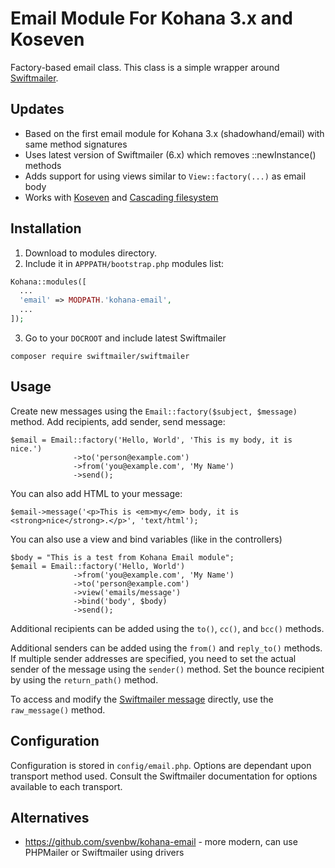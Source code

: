 # Email Module For Kohana 3.x and Koseven

Factory-based email class. This class is a simple wrapper around [Swiftmailer](http://github.com/swiftmailer/swiftmailer).

## Updates

* Based on the first email module for Kohana 3.x (shadowhand/email) with same method signatures
* Uses latest version of Swiftmailer (6.x) which removes ::newInstance() methods
* Adds support for using views similar to `View::factory(...)` as email body
* Works with [Koseven](https://github.com/koseven/koseven) and [Cascading filesystem](https://docs.koseven.ga/guide/kohana/files)

## Installation

1. Download to modules directory.
2. Include it in `APPPATH/bootstrap.php` modules list:
```php
Kohana::modules([
  ...
  'email' => MODPATH.'kohana-email',
  ...
]);
```
3. Go to your `DOCROOT` and include latest Swiftmailer
```
composer require swiftmailer/swiftmailer
```

## Usage

Create new messages using the `Email::factory($subject, $message)` method. Add recipients, add sender, send message:

```
$email = Email::factory('Hello, World', 'This is my body, it is nice.')
              ->to('person@example.com')
              ->from('you@example.com', 'My Name')
              ->send();
```

You can also add HTML to your message:

```
$email->message('<p>This is <em>my</em> body, it is <strong>nice</strong>.</p>', 'text/html');
```

You can also use a view and bind variables (like in the controllers)

```
$body = "This is a test from Kohana Email module";
$email = Email::factory('Hello, World')
              ->from('you@example.com', 'My Name')
              ->to('person@example.com')
              ->view('emails/message')
              ->bind('body', $body)
              ->send();
```

Additional recipients can be added using the `to()`, `cc()`, and `bcc()` methods.

Additional senders can be added using the `from()` and `reply_to()` methods. If multiple sender addresses are specified, you need to set the actual sender of the message using the `sender()` method. Set the bounce recipient by using the `return_path()` method.

To access and modify the [Swiftmailer message](http://swiftmailer.org/docs/messages) directly, use the `raw_message()` method.

## Configuration

Configuration is stored in `config/email.php`. Options are dependant upon transport method used. Consult the Swiftmailer documentation for options available to each transport.

## Alternatives

* https://github.com/svenbw/kohana-email - more modern, can use PHPMailer or Swiftmailer using drivers

